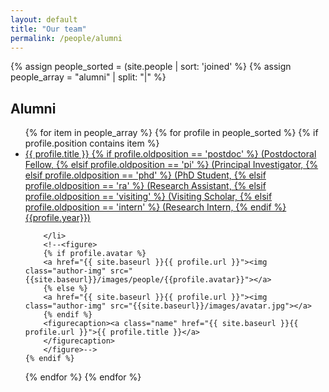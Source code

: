 ```yaml
---
layout: default
title: "Our team"
permalink: /people/alumni
---
```

{% assign people_sorted = (site.people | sort: 'joined' %}
{% assign people_array = "alumni" | split: "|" %}
<section class="menuaa">
<div>
<h1>Alumni</h1>
</div>
</section>
<ul>
{% for item in people_array %}
  {% for profile in people_sorted %}
    {% if profile.position contains item %}
		<li ><a href="{{ site.baseurl }}{{ profile.url }}">{{ profile.title }}
		{% if profile.oldposition == 'postdoc' %}
		(Postdoctoral Fellow,
		{% elsif profile.oldposition == 'pi' %}
		(Principal Investigator,
		{% elsif profile.oldposition == 'phd' %}
		(PhD Student,
		{% elsif profile.oldposition == 'ra' %}
		(Research Assistant,
		{% elsif profile.oldposition == 'visiting' %}
		(Visiting Scholar,
		{% elsif profile.oldposition == 'intern' %}
		(Research Intern,
		{% endif %}{{profile.year}})</a>
		
		
		</li>
		<!--<figure>
        {% if profile.avatar %}
        <a href="{{ site.baseurl }}{{ profile.url }}"><img class="author-img" src="{{site.baseurl}}/images/people/{{profile.avatar}}"></a>
        {% else %}
        <a href="{{ site.baseurl }}{{ profile.url }}"><img class="author-img" src="{{site.baseurl}}/images/avatar.jpg"></a>
        {% endif %}
        <figurecaption><a class="name" href="{{ site.baseurl }}{{ profile.url }}">{{ profile.title }}</a>
		</figurecaption>
		</figure>-->
    {% endif %}
  {% endfor %}
{% endfor %}
</ul>

